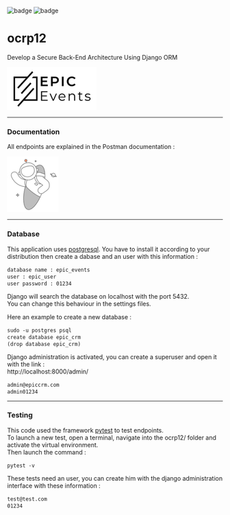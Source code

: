 ![badge](https://img.shields.io/static/v1?label=Project&nbsp;OC&message=12&color=blueviolet&style=for-the-badge)
![badge](https://img.shields.io/static/v1?label=Status&message=InProgress&color=blue&style=for-the-badge)

# ocrp12

Develop a Secure Back-End Architecture Using Django ORM

![Logo epicevents](https://raw.githubusercontent.com/FLinguenheld/ocrp12/main/logos/epicevents.png "Logo")


****
### Documentation

All endpoints are explained in the Postman documentation :  

[![Logo PostMan](https://raw.githubusercontent.com/FLinguenheld/ocrp12/main/logos/postman.png "Postman")](https://documenter.getpostman.com/view/19051270/2s8YzXwLV1)


****
### Database

This application uses [postgresql](https://www.postgresql.org). You have to install it according to your distribution then 
create a dabase and an user with this information :

    database name : epic_events
    user : epic_user
    user password : 01234

Django will search the database on localhost with the port 5432.  
You can change this behaviour in the settings files.

Here an example to create a new database :

    sudo -u postgres psql
    create database epic_crm
    (drop database epic_crm)

Django administration is activated, you can create a superuser and open it with the link :  
http://localhost:8000/admin/

    admin@epiccrm.com
    admin01234

****
### Testing

This code used the framework [pytest](https://docs.pytest.org/en/latest/contents.html) to test endpoints.  
To launch a new test, open a terminal, navigate into the ocrp12/ folder and activate the virtual environment.  
Then launch the command :

    pytest -v

These tests need an user, you can create him with the django administration interface with these information :

    test@test.com
    01234

